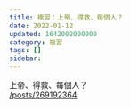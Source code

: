 ```yaml
---
title: 複習：上帝、得救、每個人？
date: 2022-01-12
updated: 1642002000000
category: 複習
tags: []
sidebar: 
---
```


<p>上帝、得救、每個人？<br/>
<a href="/posts/269192364" target="_blank">/posts/269192364</a></p>
<p> </p>

